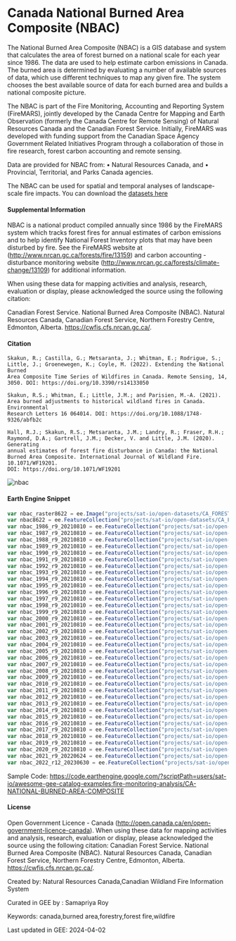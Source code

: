 # Canada National Burned Area Composite (NBAC)

The National Burned Area Composite (NBAC) is a GIS database and system that calculates the area of forest burned on a national scale for each year since 1986. The data are used to help estimate carbon emissions in Canada. The burned area is determined by evaluating a number of available sources of data, which use different techniques to map any given fire. The system chooses the best available source of data for each burned area and builds a national composite picture.

The NBAC is part of the Fire Monitoring, Accounting and Reporting System (FireMARS), jointly developed by the Canada Centre for Mapping and Earth Observation (formerly the Canada Centre for Remote Sensing) of Natural Resources Canada and the Canadian Forest Service. Initially, FireMARS was developed with funding support from the Canadian Space Agency Government Related Initiatives Program through a collaboration of those in fire research, forest carbon accounting and remote sensing.

Data are provided for NBAC from:
• Natural Resources Canada, and
• Provincial, Territorial, and Parks Canada agencies.

The NBAC can be used for spatial and temporal analyses of landscape-scale fire impacts. You can download the [datasets here](https://cwfis.cfs.nrcan.gc.ca/datamart/metadata/nbac)

#### Supplemental Information
NBAC is a national product compiled annually since 1986 by the FireMARS system which tracks forest fires for annual estimates of carbon emissions and to help identify National Forest Inventory plots that may have been disturbed by fire. See the FireMARS website at (http://www.nrcan.gc.ca/forests/fire/13159) and carbon accounting - disturbance monitoring website (http://www.nrcan.gc.ca/forests/climate-change/13109) for additional information.

When using these data for mapping activities and analysis, research, evaluation or display, please acknowledged the source using the following citation:

Canadian Forest Service. National Burned Area Composite (NBAC). Natural Resources Canada, Canadian Forest Service, Northern Forestry Centre, Edmonton, Alberta. https://cwfis.cfs.nrcan.gc.ca/.

#### Citation

```
Skakun, R.; Castilla, G.; Metsaranta, J.; Whitman, E.; Rodrigue, S.; Little, J.; Groenewegen, K.; Coyle, M. (2022). Extending the National Burned
Area Composite Time Series of Wildfires in Canada. Remote Sensing, 14, 3050. DOI: https://doi.org/10.3390/rs14133050

Skakun, R.S.; Whitman, E.; Little, J.M.; and Parisien, M.-A. (2021). Area burned adjustments to historical wildland fires in Canada. Environmental
Research Letters 16 064014. DOI: https://doi.org/10.1088/1748-9326/abfb2c

Hall, R.J.; Skakun, R.S.; Metsaranta, J.M.; Landry, R.; Fraser, R.H.; Raymond, D.A.; Gartrell, J.M.; Decker, V. and Little, J.M. (2020). Generating
annual estimates of forest fire disturbance in Canada: the National Burned Area Composite. International Journal of Wildland Fire. 10.1071/WF19201.
DOI: https://doi.org/10.1071/WF19201
```

![nbac](https://github.com/samapriya/awesome-gee-community-datasets/assets/6677629/f8be9c35-e2f4-4892-841a-fca1612aab0c)

#### Earth Engine Snippet

```js
var nbac_raster8622 = ee.Image("projects/sat-io/open-datasets/CA_FOREST/NBAC/NBAC_MRB_1986_to_2022");
var nbac8622 = ee.FeatureCollection("projects/sat-io/open-datasets/CA_FOREST/NBAC/nbac_1986_to_2022_20230630");
var nbac_1986_r9_20210810 = ee.FeatureCollection("projects/sat-io/open-datasets/CA_FOREST/NBAC/YEARLY/nbac_1986_r9_20210810");
var nbac_1987_r9_20210810 = ee.FeatureCollection("projects/sat-io/open-datasets/CA_FOREST/NBAC/YEARLY/nbac_1987_r9_20210810");
var nbac_1988_r9_20210810 = ee.FeatureCollection("projects/sat-io/open-datasets/CA_FOREST/NBAC/YEARLY/nbac_1988_r9_20210810");
var nbac_1989_r9_20210810 = ee.FeatureCollection("projects/sat-io/open-datasets/CA_FOREST/NBAC/YEARLY/nbac_1989_r9_20210810");
var nbac_1990_r9_20210810 = ee.FeatureCollection("projects/sat-io/open-datasets/CA_FOREST/NBAC/YEARLY/nbac_1990_r9_20210810");
var nbac_1991_r9_20210810 = ee.FeatureCollection("projects/sat-io/open-datasets/CA_FOREST/NBAC/YEARLY/nbac_1991_r9_20210810");
var nbac_1992_r9_20210810 = ee.FeatureCollection("projects/sat-io/open-datasets/CA_FOREST/NBAC/YEARLY/nbac_1992_r9_20210810");
var nbac_1993_r9_20210810 = ee.FeatureCollection("projects/sat-io/open-datasets/CA_FOREST/NBAC/YEARLY/nbac_1993_r9_20210810");
var nbac_1994_r9_20210810 = ee.FeatureCollection("projects/sat-io/open-datasets/CA_FOREST/NBAC/YEARLY/nbac_1994_r9_20210810");
var nbac_1995_r9_20210810 = ee.FeatureCollection("projects/sat-io/open-datasets/CA_FOREST/NBAC/YEARLY/nbac_1995_r9_20210810");
var nbac_1996_r9_20210810 = ee.FeatureCollection("projects/sat-io/open-datasets/CA_FOREST/NBAC/YEARLY/nbac_1996_r9_20210810");
var nbac_1997_r9_20210810 = ee.FeatureCollection("projects/sat-io/open-datasets/CA_FOREST/NBAC/YEARLY/nbac_1997_r9_20210810");
var nbac_1998_r9_20210810 = ee.FeatureCollection("projects/sat-io/open-datasets/CA_FOREST/NBAC/YEARLY/nbac_1998_r9_20210810");
var nbac_1999_r9_20210810 = ee.FeatureCollection("projects/sat-io/open-datasets/CA_FOREST/NBAC/YEARLY/nbac_1999_r9_20210810");
var nbac_2000_r9_20210810 = ee.FeatureCollection("projects/sat-io/open-datasets/CA_FOREST/NBAC/YEARLY/nbac_2000_r9_20210810");
var nbac_2001_r9_20210810 = ee.FeatureCollection("projects/sat-io/open-datasets/CA_FOREST/NBAC/YEARLY/nbac_2001_r9_20210810");
var nbac_2002_r9_20210810 = ee.FeatureCollection("projects/sat-io/open-datasets/CA_FOREST/NBAC/YEARLY/nbac_2002_r9_20210810");
var nbac_2003_r9_20210810 = ee.FeatureCollection("projects/sat-io/open-datasets/CA_FOREST/NBAC/YEARLY/nbac_2003_r9_20210810");
var nbac_2004_r9_20210810 = ee.FeatureCollection("projects/sat-io/open-datasets/CA_FOREST/NBAC/YEARLY/nbac_2004_r9_20210810");
var nbac_2005_r9_20210810 = ee.FeatureCollection("projects/sat-io/open-datasets/CA_FOREST/NBAC/YEARLY/nbac_2005_r9_20210810");
var nbac_2006_r9_20210810 = ee.FeatureCollection("projects/sat-io/open-datasets/CA_FOREST/NBAC/YEARLY/nbac_2006_r9_20210810");
var nbac_2007_r9_20210810 = ee.FeatureCollection("projects/sat-io/open-datasets/CA_FOREST/NBAC/YEARLY/nbac_2007_r9_20210810");
var nbac_2008_r9_20210810 = ee.FeatureCollection("projects/sat-io/open-datasets/CA_FOREST/NBAC/YEARLY/nbac_2008_r9_20210810");
var nbac_2009_r9_20210810 = ee.FeatureCollection("projects/sat-io/open-datasets/CA_FOREST/NBAC/YEARLY/nbac_2009_r9_20210810");
var nbac_2010_r9_20210810 = ee.FeatureCollection("projects/sat-io/open-datasets/CA_FOREST/NBAC/YEARLY/nbac_2010_r9_20210810");
var nbac_2011_r9_20210810 = ee.FeatureCollection("projects/sat-io/open-datasets/CA_FOREST/NBAC/YEARLY/nbac_2011_r9_20210810");
var nbac_2012_r9_20210810 = ee.FeatureCollection("projects/sat-io/open-datasets/CA_FOREST/NBAC/YEARLY/nbac_2012_r9_20210810");
var nbac_2013_r9_20210810 = ee.FeatureCollection("projects/sat-io/open-datasets/CA_FOREST/NBAC/YEARLY/nbac_2013_r9_20210810");
var nbac_2014_r9_20210810 = ee.FeatureCollection("projects/sat-io/open-datasets/CA_FOREST/NBAC/YEARLY/nbac_2014_r9_20210810");
var nbac_2015_r9_20210810 = ee.FeatureCollection("projects/sat-io/open-datasets/CA_FOREST/NBAC/YEARLY/nbac_2015_r9_20210810");
var nbac_2016_r9_20210810 = ee.FeatureCollection("projects/sat-io/open-datasets/CA_FOREST/NBAC/YEARLY/nbac_2016_r9_20210810");
var nbac_2017_r9_20210810 = ee.FeatureCollection("projects/sat-io/open-datasets/CA_FOREST/NBAC/YEARLY/nbac_2017_r9_20210810");
var nbac_2018_r9_20210810 = ee.FeatureCollection("projects/sat-io/open-datasets/CA_FOREST/NBAC/YEARLY/nbac_2018_r9_20210810");
var nbac_2019_r9_20210810 = ee.FeatureCollection("projects/sat-io/open-datasets/CA_FOREST/NBAC/YEARLY/nbac_2019_r9_20210810");
var nbac_2020_r9_20210810 = ee.FeatureCollection("projects/sat-io/open-datasets/CA_FOREST/NBAC/YEARLY/nbac_2020_r9_20210810");
var nbac_2021_r9_20220624 = ee.FeatureCollection("projects/sat-io/open-datasets/CA_FOREST/NBAC/YEARLY/nbac_2021_r9_20220624");
var nbac_2022_r12_20230630 = ee.FeatureCollection("projects/sat-io/open-datasets/CA_FOREST/NBAC/YEARLY/nbac_2022_r12_20230630");
```

Sample Code: https://code.earthengine.google.com/?scriptPath=users/sat-io/awesome-gee-catalog-examples:fire-monitoring-analysis/CA-NATIONAL-BURNED-AREA-COMPOSITE


#### License

Open Government Licence - Canada (http://open.canada.ca/en/open-government-licence-canada). When using these data for mapping activities and analysis, research, evaluation or display, please acknowledged the source using the following citation: Canadian Forest Service. National Burned Area Composite (NBAC). Natural Resources Canada, Canadian Forest Service, Northern Forestry Centre, Edmonton, Alberta. https://cwfis.cfs.nrcan.gc.ca/.

Created by: Natural Resources Canada,Canadian Wildland Fire Information System

Curated in GEE by : Samapriya Roy

Keywords: canada,burned area,forestry,forest fire,wildfire

Last updated in GEE: 2024-04-02
